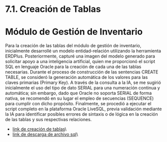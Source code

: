 # 7.1. Creación de Tablas

# Módulo de Gestión de Inventario

Para la creación de las tablas del módulo de gestión de inventario, inicialmente desarrollé un modelo entidad-relación utilizando la herramienta ERDPlus. Posteriormente, capturé una imagen del modelo generado para solicitar apoyo a una inteligencia artificial, quien me proporcionó el script SQL en lenguaje Oracle para la creación de cada una de las tablas necesarias.
Durante el proceso de construcción de las sentencias CREATE TABLE, se consideró la generación automática de los valores para las claves primarias (Primary Key). A través de la consulta a la IA, se me sugirió inicialmente el uso del tipo de dato SERIAL para una numeración continua y automática; sin embargo, dado que Oracle no soporta SERIAL de forma nativa, se recomendó en su lugar el empleo de secuencias (SEQUENCE) para cumplir con dicho propósito.
Finalmente, se procedió a ejecutar el script completo en la plataforma Oracle LiveSQL, previa validación mediante la IA para identificar posibles errores de sintaxis o de lógica en la creación de las tablas y sus respectivas relaciones.
+ [link de creación de tablas](crear_tabla.md)\
+ [link de descarga de archivo sql](crear_tabla.sql)\
